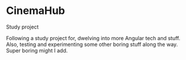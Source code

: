 # CinemaHub
Study project

Following a study project for, dwelving into more Angular tech and stuff. Also, testing and experimenting some other boring stuff along the way. Super boring might I add.
